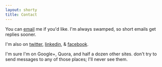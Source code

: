 ```yaml
---
layout: shorty
title: Contact
---
```


You can [email](ali.alkhatib@cs.stanford.edu) me if you'd like.
I'm always swamped, so short emails get replies sooner.

I'm also on [twitter](//twitter.com/alialkhatib_),
[linkedin](https://www.linkedin.com/in/asalkhatib/), & 
[facebook](https://www.facebook.com/Ali.Alkhatib).

I'm sure I'm on Google+, Quora, and half a dozen other sites. 
don't try to send messages to any of those places; I'll never see them.